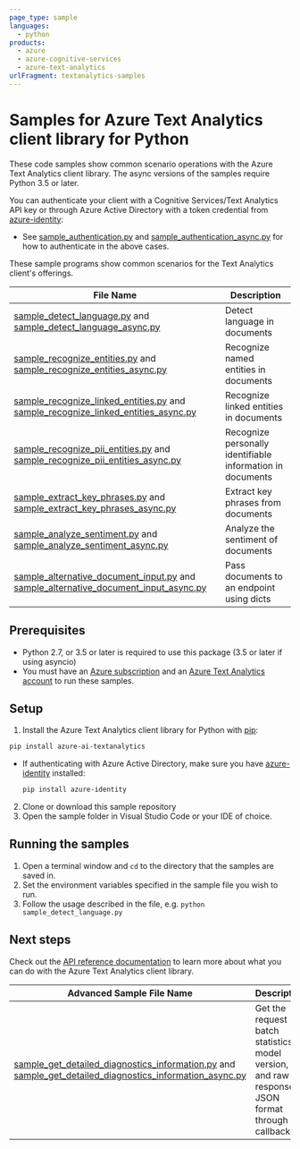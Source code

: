 ```yaml
---
page_type: sample
languages:
  - python
products:
  - azure
  - azure-cognitive-services
  - azure-text-analytics
urlFragment: textanalytics-samples
---
```


# Samples for Azure Text Analytics client library for Python

These code samples show common scenario operations with the Azure Text Analytics client library.
The async versions of the samples require Python 3.5 or later.

You can authenticate your client with a Cognitive Services/Text Analytics API key or through Azure Active Directory with a token credential from [azure-identity][azure_identity]:
* See [sample_authentication.py][sample_authentication] and [sample_authentication_async.py][sample_authentication_async] for how to authenticate in the above cases.

These sample programs show common scenarios for the Text Analytics client's offerings.

|**File Name**|**Description**|
|----------------|-------------|
|[sample_detect_language.py][detect_language] and [sample_detect_language_async.py][detect_language_async]|Detect language in documents|
|[sample_recognize_entities.py][recognize_entities] and [sample_recognize_entities_async.py][recognize_entities_async]|Recognize named entities in documents|
|[sample_recognize_linked_entities.py][recognize_linked_entities] and [sample_recognize_linked_entities_async.py][recognize_linked_entities_async]|Recognize linked entities in documents|
|[sample_recognize_pii_entities.py][recognize_pii_entities] and [sample_recognize_pii_entities_async.py][recognize_pii_entities_async]|Recognize personally identifiable information in documents|
|[sample_extract_key_phrases.py][extract_key_phrases] and [sample_extract_key_phrases_async.py][extract_key_phrases_async]|Extract key phrases from documents|
|[sample_analyze_sentiment.py][analyze_sentiment] and [sample_analyze_sentiment_async.py][analyze_sentiment_async]|Analyze the sentiment of documents|
|[sample_alternative_document_input.py][sample_alternative_document_input] and [sample_alternative_document_input_async.py][sample_alternative_document_input_async]|Pass documents to an endpoint using dicts|

## Prerequisites
* Python 2.7, or 3.5 or later is required to use this package (3.5 or later if using asyncio)
* You must have an [Azure subscription][azure_subscription] and an
[Azure Text Analytics account][azure_text_analytics_account] to run these samples.

## Setup

1. Install the Azure Text Analytics client library for Python with [pip][pip]:

```bash
pip install azure-ai-textanalytics
```
* If authenticating with Azure Active Directory, make sure you have [azure-identity][azure_identity_pip] installed:
  ```bash
  pip install azure-identity
  ```

2. Clone or download this sample repository
3. Open the sample folder in Visual Studio Code or your IDE of choice.

## Running the samples

1. Open a terminal window and `cd` to the directory that the samples are saved in.
2. Set the environment variables specified in the sample file you wish to run.
3. Follow the usage described in the file, e.g. `python sample_detect_language.py`

## Next steps

Check out the [API reference documentation][api_reference_documentation] to learn more about
what you can do with the Azure Text Analytics client library.

|**Advanced Sample File Name**|**Description**|
|----------------|-------------|
|[sample_get_detailed_diagnostics_information.py][get_detailed_diagnostics_information] and [sample_get_detailed_diagnostics_information_async.py][get_detailed_diagnostics_information_async]|Get the request batch statistics, model version, and raw response in JSON format through a callback|

[azure_identity]: https://github.com/Azure/azure-sdk-for-python/tree/master/sdk/identity/azure-identity
[sample_authentication]: https://github.com/Azure/azure-sdk-for-python/tree/master/sdk/textanalytics/azure-ai-textanalytics/samples/sample_authentication.py
[sample_authentication_async]: https://github.com/Azure/azure-sdk-for-python/tree/master/sdk/textanalytics/azure-ai-textanalytics/samples/async_samples/sample_authentication_async.py
[detect_language]: https://github.com/Azure/azure-sdk-for-python/tree/master/sdk/textanalytics/azure-ai-textanalytics/samples/sample_detect_language.py
[detect_language_async]: https://github.com/Azure/azure-sdk-for-python/tree/master/sdk/textanalytics/azure-ai-textanalytics/samples/async_samples/sample_detect_language_async.py
[recognize_entities]: https://github.com/Azure/azure-sdk-for-python/tree/master/sdk/textanalytics/azure-ai-textanalytics/samples/sample_recognize_entities.py
[recognize_entities_async]: https://github.com/Azure/azure-sdk-for-python/tree/master/sdk/textanalytics/azure-ai-textanalytics/samples/async_samples/sample_recognize_entities_async.py
[recognize_linked_entities]: https://github.com/Azure/azure-sdk-for-python/tree/master/sdk/textanalytics/azure-ai-textanalytics/samples/sample_recognize_linked_entities.py
[recognize_linked_entities_async]: https://github.com/Azure/azure-sdk-for-python/tree/master/sdk/textanalytics/azure-ai-textanalytics/samples/async_samples/sample_recognize_linked_entities_async.py
[recognize_pii_entities]: https://github.com/Azure/azure-sdk-for-python/tree/master/sdk/textanalytics/azure-ai-textanalytics/samples/sample_recognize_pii_entities.py
[recognize_pii_entities_async]: https://github.com/Azure/azure-sdk-for-python/tree/master/sdk/textanalytics/azure-ai-textanalytics/samples/async_samples/sample_recognize_pii_entities_async.py
[extract_key_phrases]: https://github.com/Azure/azure-sdk-for-python/tree/master/sdk/textanalytics/azure-ai-textanalytics/samples/sample_extract_key_phrases.py
[extract_key_phrases_async]: https://github.com/Azure/azure-sdk-for-python/tree/master/sdk/textanalytics/azure-ai-textanalytics/samples/async_samples/sample_extract_key_phrases_async.py
[analyze_sentiment]: https://github.com/Azure/azure-sdk-for-python/tree/master/sdk/textanalytics/azure-ai-textanalytics/samples/sample_analyze_sentiment.py
[analyze_sentiment_async]: https://github.com/Azure/azure-sdk-for-python/tree/master/sdk/textanalytics/azure-ai-textanalytics/samples/async_samples/sample_analyze_sentiment_async.py
[get_detailed_diagnostics_information]: https://github.com/Azure/azure-sdk-for-python/tree/master/sdk/textanalytics/azure-ai-textanalytics/samples/sample_get_detailed_diagnostics_information.py
[get_detailed_diagnostics_information_async]: https://github.com/Azure/azure-sdk-for-python/tree/master/sdk/textanalytics/azure-ai-textanalytics/samples/async_samples/sample_get_detailed_diagnostics_information_async.py
[sample_alternative_document_input]: https://github.com/Azure/azure-sdk-for-python/tree/master/sdk/textanalytics/azure-ai-textanalytics/samples/sample_alternative_document_input.py
[sample_alternative_document_input_async]: https://github.com/Azure/azure-sdk-for-python/tree/master/sdk/textanalytics/azure-ai-textanalytics/samples/async_samples/sample_alternative_document_input_async.py
[pip]: https://pypi.org/project/pip/
[azure_subscription]: https://azure.microsoft.com/free/
[azure_text_analytics_account]: https://docs.microsoft.com/azure/cognitive-services/cognitive-services-apis-create-account?tabs=singleservice%2Cwindows
[azure_identity_pip]: https://pypi.org/project/azure-identity/
[api_reference_documentation]: https://aka.ms/azsdk-python-textanalytics-ref-docs